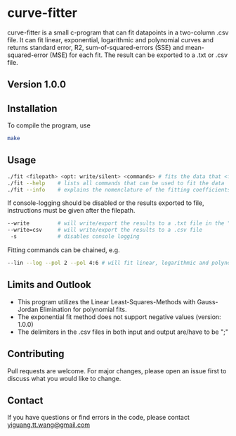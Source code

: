 # curve-fitter

curve-fitter is a small c-program that can fit datapoints in a two-column .csv file.
It can fit linear, exponential, logarithmic and polynomial curves and returns standard error, R2, sum-of-squared-errors (SSE) and mean-squared-error (MSE) for each fit.
The result can be exported to a .txt or .csv file.

## Version 1.0.0
## Installation

To compile the program, use 

```bash
make
```
## Usage

```bash
./fit <filepath> <opt: write/silent> <commands> # fits the data that <filepath> leads to
./fit --help    # lists all commands that can be used to fit the data
./fit --info    # explains the nomenclature of the fitting coefficients
```

If console-logging should be disabled or the results exported to file, instructions must be given after the filepath.

```bash
--write         # will write/export the results to a .txt file in the "results" folder
--write=csv     # will write/export the results to a .csv file
 -s             # disables console logging
```

Fitting commands can be chained, e.g.

```bash
--lin --log --pol 2 --pol 4:6 # will fit linear, logarithmic and polynomial curves of degree 2 and degrees 4 to 6
```

## Limits and Outlook

* This program utilizes the Linear Least-Squares-Methods with Gauss-Jordan Elimination for polynomial fits.
* The exponential fit method does not support negative values (version: 1.0.0)
* The delimiters in the .csv files in both input and output are/have to be ";"

## Contributing
Pull requests are welcome. For major changes, please open an issue first to discuss what you would like to change.

## Contact
If you have questions or find errors in the code, please contact yiguang.tt.wang@gmail.com